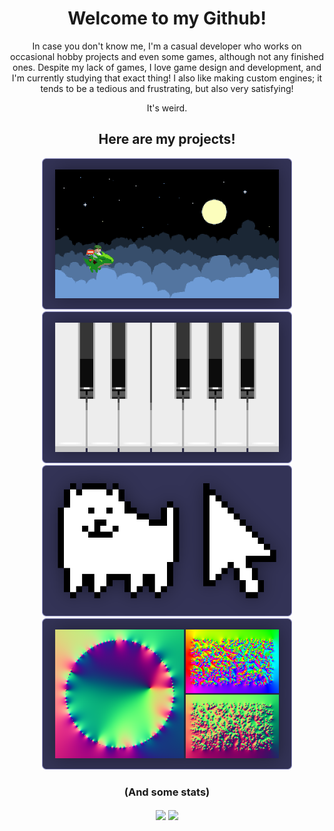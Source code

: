 <div align="center">
  <h1>Welcome to my Github!</h1>
</div>
<div align="center">
  <p>In case you don't know me, I'm a casual developer who works on occasional hobby projects and even some games, although not any finished ones. Despite my lack of games, I love game design and development, and I'm currently studying that exact thing! I also like making custom engines; it tends to be a tedious and frustrating, but also very satisfying!</p>
  <p>It's weird.</p>
  
  <h2>Here are my projects!</h2>
  <div>
    <a href="https://github.com/DDunda/LiveWallpaper"><img width="400" src="https://raw.githubusercontent.com/DDunda/PromotionalMaterials/master/LiveBackgroundCard.png" /></a>
    <a href="https://github.com/DDunda/SynthBoard"><img width="400" src="https://raw.githubusercontent.com/DDunda/PromotionalMaterials/master/SynthboardCard.png" /></a>
  </div>
  <div>
    <a href="https://github.com/DDunda/DesktopDog"><img width="400" src="https://raw.githubusercontent.com/DDunda/PromotionalMaterials/master/TobyCard.png" /></a>
    <a href="https://github.com/DDunda/Fields-plus-plus"><img width="400" src="https://raw.githubusercontent.com/DDunda/PromotionalMaterials/master/FieldsCard.png" /></a>
    
  <h3>(And some stats)</h2>
  <a href="https://github.com/anuraghazra/github-readme-stats"><img align="center" height="150" src="https://github-readme-stats.vercel.app/api?username=DDunda&count_private=true&show_icons=true&include_all_commits=true&theme=radical" /></a>
  <a href="https://github.com/anuraghazra/github-readme-stats"><img align="center" height="150" src="https://github-readme-stats.vercel.app/api/top-langs/?username=DDunda&layout=compact&langs_count=6&theme=radical" /></a>
  </div>
</div
